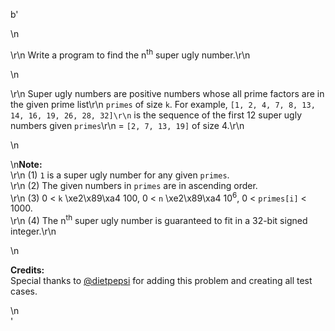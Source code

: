 b'<div class="question-description">\n<p><p>\r\n    Write a program to find the n<sup>th</sup> super ugly number.\r\n</p>\n<p>\r\n    Super ugly numbers are positive numbers whose all prime factors are in the given prime list\r\n    <code>primes</code> of size <code>k</code>. For example, <code>[1, 2, 4, 7, 8, 13, 14, 16, 19, 26, 28, 32]\r\n</code> is the sequence of the first 12 super ugly numbers given <code>primes</code>\r\n    = <code>[2, 7, 13, 19]</code> of size 4.\r\n</p>\n<p>\n<b>Note:</b><br/>\r\n    (1) <code>1</code> is a super ugly number for any given <code>primes</code>.<br/>\r\n    (2) The given numbers in <code>primes</code> are in ascending order.<br/>\r\n    (3) 0 &lt; <code>k</code> \xe2\x89\xa4 100, 0 &lt; <code>n</code> \xe2\x89\xa4 10<sup>6</sup>, 0 &lt; <code>primes[i]</code> &lt; 1000.<br/>\r\n    (4) The n<sup>th</sup> super ugly number is guaranteed to fit in a 32-bit signed integer.\r\n</p>\n<p><b>Credits:</b><br/>Special thanks to <a href="https://leetcode.com/discuss/user/dietpepsi">@dietpepsi</a> for adding this problem and creating all test cases.</p></p>\n</div>'